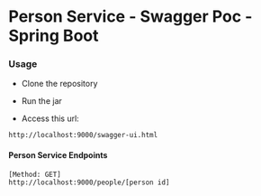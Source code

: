 # Person Service - Swagger Poc - Spring Boot

### Usage

* Clone the repository 

* Run the jar

* Access this url: 

```
http://localhost:9000/swagger-ui.html
```

#### Person Service Endpoints
```
[Method: GET]
http://localhost:9000/people/[person id]
```
